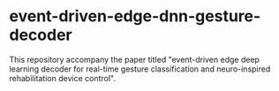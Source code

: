 # event-driven-edge-dnn-gesture-decoder
This repository accompany the paper titled "event-driven edge deep learning decoder for real-time gesture classification and neuro-inspired rehabilitation device control".
